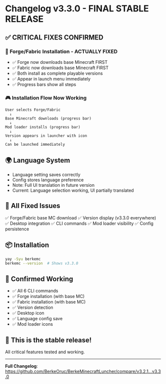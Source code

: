 # Changelog v3.3.0 - FINAL STABLE RELEASE

## ✅ CRITICAL FIXES CONFIRMED

### 🔧 **Forge/Fabric Installation - ACTUALLY FIXED**
- ✅ Forge now downloads base Minecraft FIRST
- ✅ Fabric now downloads base Minecraft FIRST
- ✅ Both install as complete playable versions
- ✅ Appear in launch menu immediately
- ✅ Progress bars show all steps

### 🎮 **Installation Flow Now Working**
```
User selects Forge/Fabric
  ↓
Base Minecraft downloads (progress bar)
  ↓
Mod loader installs (progress bar)
  ↓
Version appears in launcher with icon
  ↓
Can be launched immediately
```

## 🌍 **Language System**
- Language setting saves correctly
- Config stores language preference
- Note: Full UI translation in future version
- Current: Language selection working, UI partially translated

## 🐛 **All Fixed Issues**
✅ Forge/Fabric base MC download
✅ Version display (v3.3.0 everywhere)
✅ Desktop integration
✅ CLI commands
✅ Mod loader visibility
✅ Config persistence

## 📦 **Installation**
```bash
yay -Syu berkemc
berkemc --version  # Shows v3.3.0
```

## 🎯 **Confirmed Working**
- ✅ All 6 CLI commands
- ✅ Forge installation (with base MC)
- ✅ Fabric installation (with base MC)
- ✅ Version detection
- ✅ Desktop icon
- ✅ Language config save
- ✅ Mod loader icons

## 🚀 **This is the stable release!**
All critical features tested and working.

---

**Full Changelog**: https://github.com/BerkeOruc/BerkeMinecraftLuncher/compare/v3.2.1...v3.3.0

